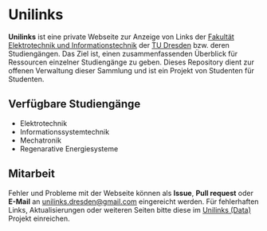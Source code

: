 # Unilinks

**Unilinks** ist eine private Webseite zur Anzeige von Links der [Fakultät Elektrotechnik und Informationstechnik](https://tu-dresden.de/ing/elektrotechnik) der [TU Dresden](https://tu-dresden.de/) bzw. deren Studiengängen. Das Ziel ist, einen zusammenfassenden Überblick für Ressourcen einzelner Studiengänge zu geben. Dieses Repository dient zur offenen Verwaltung dieser Sammlung und ist ein Projekt von Studenten für Studenten. 


## Verfügbare Studiengänge

* Elektrotechnik
* Informationssystemtechnik
* Mechatronik
* Regenarative Energiesysteme

## Mitarbeit

Fehler und Probleme mit der Webseite können als **Issue**, **Pull request** oder **E-Mail** an unilinks.dresden@gmail.com eingereicht werden. Für fehlerhaften Links, Aktualisierungen oder weiteren Seiten bitte diese im  [Unilinks (Data)](https://github.com/unilinks/data) Projekt einreichen.
